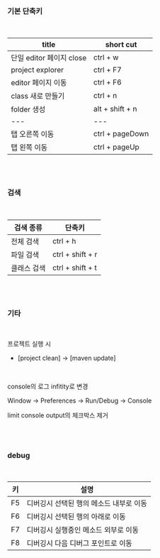 ### 기본 단축키

<br>

| title                    | short cut       |
| ------------------------ | --------------- |
| 단일 editor 페이지 close | ctrl + w        |
| project explorer         | ctrl + F7       |
| editor 페이지 이동       | ctrl + F6       |
| class 새로 만들기        | ctrl + n        |
| folder 생성              | alt + shift + n |
| ---                      | ---             |
| 탭 오른쪽 이동           | ctrl + pageDown |
| 탭 왼쪽 이동             | ctrl + pageUp   |

<br>
<br>

### 검색

<br>

| 검색 종류   | 단축키           |
| ----------- | ---------------- |
| 전체 검색   | ctrl + h         |
| 파일 검색   | ctrl + shift + r |
| 클래스 검색 | ctrl + shift + t |

<br>
<br>

### 기타

<br>

프로젝트 실행 시

- [project clean] -> [maven update]

<br>

console의 로그 infitity로 변경

Window -> Preferences -> Run/Debug -> Console

limit console output의 체크박스 제거

<br>
<br>

### debug

<br>

| 키  | 설명                                    |
| --- | --------------------------------------- |
| F5  | 디버깅시 선택된 행의 메소드 내부로 이동 |
| F6  | 디버깅시 선택된 행의 아래로 이동        |
| F7  | 디버깅시 실행중인 메소드 외부로 이동    |
| F8  | 디버깅시 다음 디버그 포인트로 이동      |
